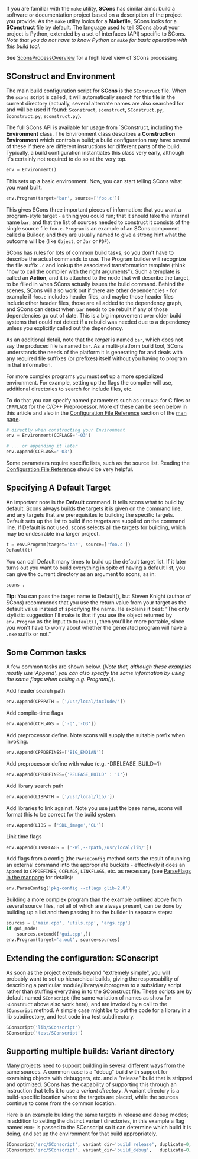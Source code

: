 If you are familiar with the `make` utility, **SCons** has similar aims: build a software or documentation project based on a description of the project you provide. As the `make` utility looks for a **Makefile**, SCons looks for a **SConstruct** file by default. The language used to tell SCons about your project is Python, extended by a set of interfaces (API) specific to SCons. _Note that you do not have to know Python or `make` for basic operation with this build tool._

See [SconsProcessOverview](SconsProcessOverview) for a high level view of SCons processing.

## SConstruct and Environment

The main build configuration script for **SCons** is the `SConstruct` file. When the `scons` script is called, it will automatically search for this file in the current directory (actually, several alternate names are also searched for and will be used if found: `Sconstruct`, `sconstruct`, `SConstruct.py`, `Sconstruct.py`, `sconstruct.py`).

The full SCons API is available for usage from `SConstruct, including the **Environment** class. The Environment class describes a **Construction Environment** which controls a build; a build configuration may have several of these if there are different instructions for different parts of the build. Typically, a build configuration instantiates this class very early, although it's certainly not required to do so at the very top. 

```python
env = Environment()
```
This sets up a basic environment. Now, you can start telling SCons what you want built.

```python
env.Program(target='bar', source=['foo.c'])
```
This gives SCons three important pieces of information: that you want a program-style target - a thing you could run; that it should take the internal name `bar`; and that the list of sources needed to construct it consists of the single source file `foo.c`. `Program` is an example of an SCons component called a Builder, and they are usually named to give a strong hint what the outcome will be (like `Object`, or `Jar` or `PDF`).

SCons has rules for lots of common build tasks, so you don't have to describe the actual commands to use. The Program builder will recognize the file suffix `.c` and lookup the associated transformation template (think "how to call the compiler with the right arguments"). Such a template is called an **Action**, and it is attached to the node that will describe the target, to be filled in when SCons actually issues the build command.  Behind the scenes, SCons will also work out if there are other dependencies - for example if `foo.c` includes header files, and maybe those header files include other header files, those are all added to the dependency graph, and SCons can detect when `bar` needs to be rebuilt if any of those dependencies go out of date. This is a big improvement over older build systems that could not detect if a rebuild was needed due to a dependency unless you explicitly called out the dependency.

As an additional detail, note that the *target* is named `bar`, which does not say the produced file is named `bar`. As a multi-platform build tool, SCons understands the needs of the platform it is generating for and deals with any required file suffixes (or prefixes) itself without you having to program in that information.

For more complex programs you must set up a more specialized environment. For example, setting up the flags the compiler will use, additional directories to search for include files, etc.

To do that you can specify named parameters such as `CCFLAGS` for C files or `CPPFLAGS` for the C/C++ Preprocessor. More of these can be seen below in this article and also in the [Configuration File Reference](http://www.scons.org/doc/production/HTML/scons-man.html#configuration_file_reference) section of the [man page](http://www.scons.org/doc/production/HTML/scons-man.html).

```python
# directly when constructing your Environment
env = Environment(CCFLAGS='-O3')

# ... or appending it later
env.Append(CCFLAGS='-O3')
```

Some parameters require specific lists, such as the source list. Reading the [Configuration File Reference](http://www.scons.org/doc/production/HTML/scons-man.html#configuration_file_reference) should be very helpful.

## Specifying A Default Target

An important note is the **Default** command. It tells scons what to build by default. Scons always builds the targets it is given on the command line, and any targets that are prerequisites to building the specific targets. Default sets up the list to build if no targets are supplied on the command line.  If Default is not used, scons selects all the targets for building, which may be undesirable in a larger project.

```python
t = env.Program(target='bar', source=['foo.c'])
Default(t)
```

You can call Default many times to build up the default target list. If it later turns out you want to build everything in spite of having a default list, you can give the current directory as an argument to scons, as in:

```python
scons .
```

**Tip:**
You can pass the target name to Default(), but Steven Knight (author of SCons) recommends that you use the return value from your target as the default value instead of specifying the name. He explains it best: "The only stylistic suggestion I'll make is that if you use the object returned by `env.Program` as the input to `Default()`, then you'll be more portable, since you won't have to worry about whether the generated program will have a `.exe` suffix or not."


## Some Common tasks

A few common tasks are shown below. (_Note that, although these examples mostly use 'Append',  you can also specify the same information by using the same flags when calling e.g. Program()_). 


Add header search path
```python
env.Append(CPPPATH = ['/usr/local/include/'])
```

Add compile-time flags
```python
env.Append(CCFLAGS = ['-g','-O3'])
```

Add preprocessor define. Note scons will supply the suitable prefix when invoking.
```python
env.Append(CPPDEFINES=['BIG_ENDIAN'])
```

Add preprocessor define with value (e.g. -DRELEASE_BUILD=1)
```python
env.Append(CPPDEFINES={'RELEASE_BUILD' : '1'})
```

Add library search path
```python
env.Append(LIBPATH = ['/usr/local/lib/'])
```

Add libraries to link against. Note you use just the base name, scons will format this to be correct for the build system.
```python
env.Append(LIBS = ['SDL_image','GL'])
```

Link time flags
```python
env.Append(LINKFLAGS = ['-Wl,--rpath,/usr/local/lib/'])
```

Add flags from a config (the `ParseConfig` method sorts the result of running an external command into the appropriate buckets - effectively it does an `Append` to `CPPDEFINES`, `CCFLAGS`, `LINKFLAGS`, etc. as necessary (see [ParseFlags in the manpage](https://scons.org/doc/3.0.5/HTML/scons-man.html#f-ParseFlags) for details):

```python
env.ParseConfig('pkg-config --cflags glib-2.0')
```

Building a more complex program than the example outlined above from several source files, not all of which are always present, can be done by building up a list and then passing it to the builder in separate steps:
```python
sources = ['main.cpp', 'utils.cpp', 'args.cpp']
if gui_mode:
    sources.extend(['gui.cpp',])
env.Program(target='a.out', source=sources)
```

## Extending the configuration: SConscript

As soon as the project extends beyond "extremely simple", you will probably want to set up hierarchical builds, giving the responsability of describing a particular module/library/subprogram to a subsidiary script rather than stuffing everything in to the SConstruct file. These scripts are by default named `SConscript` (the same variation of names as show for `SConstruct` above also work here), and are invoked by a call to the `SConscript` method. A simple case might be to put the code for a library in a lib subdirectory, and test code in a test subdirectory.

```python
SConscript('lib/SConscript')
SConscript('test/SConscript')
```

##  Supporting multiple builds: Variant directory

Many projects need to support building in several different ways from the same sources.  A common case is a "debug" build with support for examining objects with debuggers, etc. and a "release" build that is stripped and optimized. SCons has the capability of supporting this through an instruction that tells it to use a *variant directory*. A variant directory is a build-specific location where the targets are placed, while the sources continue to come from the common location.

Here is an example building the same targets in release and debug modes; in addition to setting the distinct variant directories, in this example a flag named `MODE` is passed to the SConscript so it can determine which build it is doing, and set up the environment for that build appropriately.

```python
SConscript('src/SConscript', variant_dir='build_release', duplicate=0, exports={'MODE':'release'})
SConscript('src/SConscript', variant_dir='build_debug',   duplicate=0, exports={'MODE':'debug'})
```

